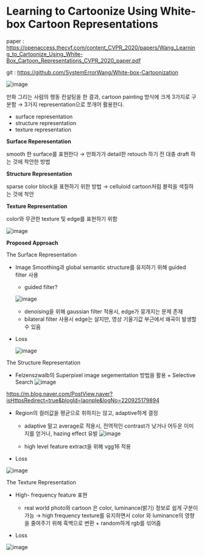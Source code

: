 # Learning to Cartoonize Using White-box Cartoon Representations
paper : https://openaccess.thecvf.com/content_CVPR_2020/papers/Wang_Learning_to_Cartoonize_Using_White-Box_Cartoon_Representations_CVPR_2020_paper.pdf


git : https://github.com/SystemErrorWang/White-box-Cartoonization

![image](https://user-images.githubusercontent.com/71298482/147909527-30cf4d28-5319-4ef9-9d06-c0160652e1de.png)


만화 그리는 사람의 행동 컨설팅을 한 결과, cartoon painting 방식에 크게 3가지로 구분함 → 3가지 representation으로 쪼개어 활용한다.

- surface representation
- structure representation
- texture representation

**Surface Reperesentation**

smooth 한 surface를 표현한다 → 만화가가 detail한 retouch 하기 전 대충 draft 하는 것에 착안한 방법

**Structure Representation**

sparse color block을 표현하기 위한 방법 → celluloid cartoon처럼 블럭을 색칠하는 것에 착안

**Texture Representation**

color와 무관한 texture 및 edge를 표현하기 위함


![image](https://user-images.githubusercontent.com/71298482/147997190-9174d15a-c031-4df1-afb3-9020e631cbe5.png)

**Proposed Approach**

The Surface Representation

- Image Smoothing과 global semantic structure를 유지하기 위해 guided filter 사용
    - guided filter?
    
     ![image](https://user-images.githubusercontent.com/71298482/147997236-6bcf1b61-2b24-470e-b8b3-9f06796bb153.png)
    
    - denoising을 위해 gaussian filter 적용시, edge가 뭉개지는 문제 존재
    - bilateral filter 사용시 edge는 살지만, 영상 기울기값 부근에서 왜곡이 발생할 수 있음

- Loss
   
   
   ![image](https://user-images.githubusercontent.com/71298482/147998018-b6a37097-46ca-4eee-82e2-d140d9d35aae.png)


The Structure Representation

- Felzenszwalb의 Superpixel image segementation 방법을 활용 + Selective Search
![image](https://user-images.githubusercontent.com/71298482/147997293-09e43bdf-1060-489b-8d7a-5362039db448.png)

https://m.blog.naver.com/PostView.naver?isHttpsRedirect=true&blogId=laonple&logNo=220925179894

- Region의 컬러값을 평균으로 취하지는 않고, adaptive하게 결정
    - adaptive 말고 average로 적용시, 전역적인 contrast가 낮거나 어두운 이미지를 얻거나, hazing effect 유발
    ![image](https://user-images.githubusercontent.com/71298482/147997374-b10256bf-f1c3-4f17-9471-2c5d83191cd9.png)

    - high level feature extract을 위해 vgg16 적용

- Loss

![image](https://user-images.githubusercontent.com/71298482/147998061-09bb6fce-913d-4c99-bafa-978c328cdab3.png)




The Texture Representation

- High- frequency feature 표현
    - real world photo와 cartoon 은 color, luminance(밝기) 정보로 쉽게 구분이 가능 → high frequency texture를 유지하면서 color 와 luminance의 영향을 줄여주기 위해 흑백으로 변환 + random하게 rgb를  섞어줌

- Loss

![image](https://user-images.githubusercontent.com/71298482/147998087-8c4d561d-c4ff-4535-84f3-522c52c2453a.png)

